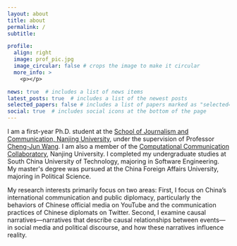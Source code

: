 ```yaml
---
layout: about
title: about
permalink: /
subtitle:

profile:
  align: right
  image: prof_pic.jpg
  image_circular: false # crops the image to make it circular
  more_info: >
    <p></p>

news: true  # includes a list of news items
latest_posts: true  # includes a list of the newest posts
selected_papers: false # includes a list of papers marked as "selected={true}"
social: true  # includes social icons at the bottom of the page
---
```


I am a first-year Ph.D. student at the [School of Journalism and Communication, Nanjing University](https://jc.nju.edu.cn/main.htm), under the supervision of Professor [Cheng-Jun Wang](https://chengjunwang.com/). I am also a member of the [Computational Communication Collaboratory](https://computational-communication.com/), Nanjing University. I completed my undergraduate studies at South China University of Technology, majoring in Software Engineering. My master's degree was pursued at the China Foreign Affairs University, majoring in Political Science.

My research interests primarily focus on two areas: First, I focus on China’s international communication and public diplomacy, particularly the behaviors of Chinese official media on YouTube and the communication practices of Chinese diplomats on Twitter. Second, I examine causal narratives—narratives that describe causal relationships between events—in social media and political discourse, and how these narratives influence reality.